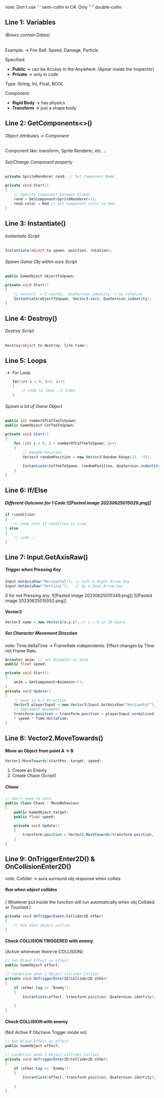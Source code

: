 
note: Don't use ' ' semi-collin in C#. Only " " double-collin

## Line 1: Variables 

###### (Boxes contain Datas) 
Example: 
-> Fire Ball: Speed, Damage, Particle

Specified: 
+ **Public** -> can be Access in the Anywhere. (Apear inside the Inspector)
+ **Private** -> only in code

Type: String, Int, Float, BOOL

Component:
+ **Rigid Body** -> has physics
+ **Transform** -> just a shape body

## Line 2: GetComponents<>()

###### Object attributes -> Component
Component like: transform, Sprite Renderer, etc. ..

###### Set/Change Component property
```cs
private SpriteRenderer rend; // Set Component Name

private void Start()
{
	// Specify Component between blaket
	rend = GetComponent<SpriteRenderer>(); 
	rend.color = Red // Set Component color to Red 
}
```

## Line 3: Instantiate() 

###### Instantiate Script 
```cs
Instantiate(object to spawn, position, rotation);
```

###### Spawn Game Obj within ours Script
```cs
public GameObject objectToSpawn;

private void Start()
{
	// vector3 -> Z coords;  Quaternion.identity -> no rotation 
	Instantiate(objectToSpawn, Vector3.zero, Quaternion.indentity);
}
```


## Line 4: Destroy()  

###### Destroy Script
```cs
Destroy(object to destroy, life time);
```

## Line 5: Loops

+ For Loop
	```cs
	for(int i = 0; i<3, i++)
	{
		// code to loop...3 times
	}
	```

###### Spawn a lot of Game Object
```cs
public int numberOfCaffeeToSpawn;
public GameObject CoffeeToSpawn;

private void Start()
{
	for (int i = 0; i < numberOfCaffeeToSpawn; i++)
	{
		// Random Position
		Vector3 randomPosition = new Vector3(Random.Range(13, -13),                  Random.Range(6, -9) ));
		
		Instantiate(CoffeeToSpawn, randomPosition, Quaternion.indentity);
	}
}
```

## Line 6: If/Else


##### Different Outcome for 1 Code ![[Pasted image 20230625015029.png]]
```cs
if (condition)
{
	// code runs if condition is true
} else
{
	// code...
}
```


## Line 7: Input.GetAxisRaw()

##### Trigger when Pressing Key

```cs
Input.GetAxisRaw("Horizontal"); // Left & Right Arrow key
Input.GetAxisRaw("Vertical");   // Up & Down Arrow key 
```
0 for not Pressing any.
![[Pasted image 20230625015349.png]]
![[Pasted image 20230625015552.png]]

#### Vector3
```cs
Vector3 name = new Vector3(x,y,z); // z = 0 in 2D Space
```

##### Set Character Movement Direction
note: Time.deltaTime -> FrameRate independents. Effect changes by Time not Frame Rate.  
```cs
Animator anim; // set Animator as anim
public float speed;

private void Start()
{
	anim = GetComponent<Animator>();	
}
private void Update()
{
	// move in X,Y Direction
	Vector3 playerInput = new Vector3(Input.GetAxisRaw("Horizontal"),            Input.GetAxisRaw("Vertical"), 0);
	// Implement movement 
	transform.position = transform.position + playerInput.normalized 
	* speed * Time.deltaTime;
}
```

## Line 8: Vector2.MoveTowards()

#### Move an Object from point A -> B 
```cs
Vector2.MoveTowards(startPos, target, speed);
```

1) Create an Enemy
2) Create Chase (Script) 
##### Chase
```cs
// don't need to care
public class Chase : MonoBehaviour 
{
	public GameObject target;
	public float speed;

	private void Update()
	{
		transform.position = Vector2.MoveTowards(transform.position,               target.transform.position, speed * Time.deltaTime);
	}
}
```

## Line 9: OnTriggerEnter2D() & OnCollisionEnter2D()

note: Collider -> aura surround obj response when collies 
##### Run when object collides
( Whatever put inside the function will run automatically when obj Collided or Touched )
```cs
private void OnTriggerEvent(Collider2D other)
{
	// Run when object collies
}
``` 


#### Check COLLISION TRIGGERED with enemy
[Active whenever there're COLLISION]
```cs 
// Set Blood Effect as effect
public GameObject effect;

// Condition when 2 Object collider Collies
private void OnTriggerEnter2D(Collider2D other)
{
	if (other.tag == 'Enemy')
	{
		Instantiate(effect, transform.position, Quaternion.identity);
		
	}
}

```

#### Check COLLISION with enemy 
[Not Active if Obj have Trigger mode on]
```cs
// Set Blood Effect as effect
public GameObject effect;

// Condition when 2 Object collider Collies
private void OnTriggerEnter2D(Collider2D other)
{
	if (other.tag == 'Enemy')
	{
		Instantiate(effect, transform.position, Quaternion.identity);
		
	}
}

```
